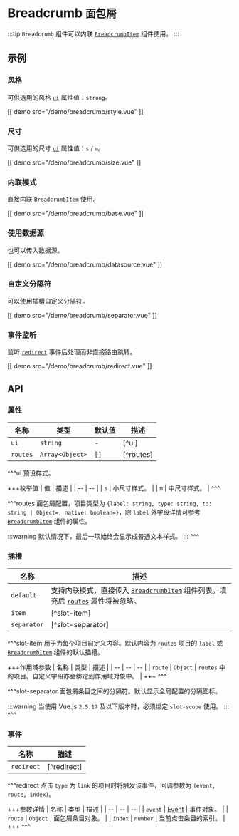# Breadcrumb <small>面包屑</small>

:::tip
`Breadcrumb` 组件可以内联 [`BreadcrumbItem`](./breadcrumb-item) 组件使用。
:::

## 示例

### 风格

可供选用的风格 [`ui`](#props-ui) 属性值：`strong`。

[[ demo src="/demo/breadcrumb/style.vue" ]]

### 尺寸

可供选用的尺寸 [`ui`](#props-ui) 属性值：`s` / `m`。

[[ demo src="/demo/breadcrumb/size.vue" ]]

### 内联模式

直接内联 `BreadcrumbItem` 使用。

[[ demo src="/demo/breadcrumb/base.vue" ]]

### 使用数据源

也可以传入数据源。

[[ demo src="/demo/breadcrumb/datasource.vue" ]]

### 自定义分隔符

可以使用插槽自定义分隔符。

[[ demo src="/demo/breadcrumb/separator.vue" ]]

### 事件监听

监听 [`redirect`](#events-redirect) 事件后处理而非直接路由跳转。

[[ demo src="/demo/breadcrumb/redirect.vue" ]]

## API

### 属性

| 名称 | 类型 | 默认值 | 描述 |
| --- | --- | --- | --- |
| ``ui`` | `string` | - | [^ui] |
| ``routes`` | `Array<Object>` | `[]` | [^routes] |

^^^ui
预设样式。

+++枚举值
| 值 | 描述 |
| -- | -- |
| `s` | 小尺寸样式。 |
| `m` | 中尺寸样式。 |
^^^

^^^routes
面包屑配置，项目类型为 `{label: string, type: string, to: string | Object=, native: boolean=}`，除 `label` 外字段详情可参考 [`BreadcrumbItem`](./breadcrumb-item) 组件的属性。

:::warning
默认情况下，最后一项始终会显示成普通文本样式。
:::
^^^

### 插槽

| 名称 | 描述 |
| -- | -- |
| ``default`` | 支持内联模式，直接传入 [`BreadcrumbItem`](./breadcrumb-item) 组件列表。填充后 [`routes`](#props-routes) 属性将被忽略。 |
| ``item`` | [^slot-item] |
| ``separator`` | [^slot-separator] |

^^^slot-item
用于为每个项目自定义内容。默认内容为 `routes` 项目的 `label` 或 [`BreadcrumbItem`]('./breadcrumb-item) 组件的默认插槽。

+++作用域参数
| 名称 | 类型 | 描述 |
| -- | -- | -- |
| `route` | `Object` | `routes` 中的项目。自定义字段亦会绑定到作用域对象中。 |
+++
^^^

^^^slot-separator
面包屑条目之间的分隔符。默认显示全局配置的分隔图标。

:::warning
当使用 Vue.js `2.5.17` 及以下版本时，必须绑定 `slot-scope` 使用。
:::
^^^

### 事件

| 名称 | 描述 |
| -- | -- |
| ``redirect`` | [^redirect] |

^^^redirect
点击 `type` 为 `link` 的项目时将触发该事件，回调参数为 `(event, route, index)`。

+++参数详情
| 名称 | 类型 | 描述 |
| -- | -- | -- |
| ``event`` | [Event](https://developer.mozilla.org/zh-CN/docs/Web/Events/click) | 事件对象。 |
| ``route`` | `Object` | 面包屑条目对象。 |
| ``index`` | `number` | 当前点击条目的索引。 |
+++
^^^
